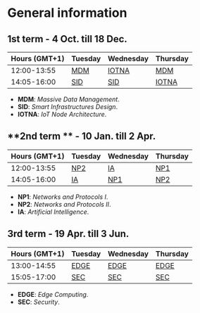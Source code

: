 # General information

## **1st term** - 4 Oct. till 18 Dec.

| Hours (GMT+1) | Tuesday | Wednesday | Thursday |
|-------|---------|-----------|----------|
| 12:00-13:55 | [MDM](../Subjects/MDM/index.md)     | [IOTNA](../Subjects/IOTNA/index.md)     | [MDM](../Subjects/MDM/index.md)      |
| 14:05-16:00 | [SID](../Subjects/SID/index.md)     | [SID](../Subjects/SID/index.md)       | [IOTNA](../Subjects/IOTNA/index.md)    |

* **MDM**: *Massive Data Management*.
* **SID**: *Smart Infrastructures Design*. 
* **IOTNA**: *IoT Node Architecture*.

## **2nd term ** - 10 Jan. till 2 Apr.

| Hours (GMT+1) | Tuesday | Wednesday | Thursday |
|-------|---------|-----------|----------|
| 12:00-13:55 | [NP2](../Subjects/NP2/index.md)     | [IA](../Subjects/IA/index.md)        | [NP1](../Subjects/NP1/index.md)      |
| 14:05-16:00 | [IA](../Subjects/IA/index.md)      | [NP1](../Subjects/NP1/index.md)       | [NP2](../Subjects/NP2/index.md)      |

* **NP1**: *Networks and Protocols I*.
* **NP2**: *Networks and Protocols II*.
* **IA**: *Artificial Intelligence*.

## **3rd term** - 19 Apr. till 3 Jun.

| Hours (GMT+1) | Tuesday | Wednesday | Thursday |
|-------|---------|-----------|----------|
| 13:00-14:55 | [EDGE](../Subjects/EDGE/index.md)    | [EDGE](../Subjects/EDGE/index.md)      | [EDGE](../Subjects/EDGE/index.md)     |
| 15:05-17:00 | [SEC](../Subjects/SEC/index.md)     | [SEC](../Subjects/SEC/index.md)       | [SEC](../Subjects/SEC/index.md)      |

* **EDGE**: *Edge Computing*.
* **SEC**: *Security*.



